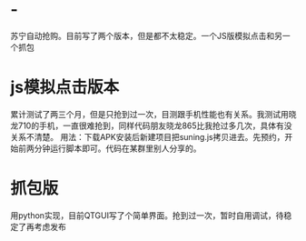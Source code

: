 # -
苏宁自动抢购。目前写了两个版本，但是都不太稳定。一个JS版模拟点击和另一个抓包

# js模拟点击版本
  累计测试了两三个月，但是只抢到过一次，目测跟手机性能也有关系。我测试用晓龙710的手机，一直很难抢到，同样代码朋友晓龙865比我抢过多几次，具体有没关系不清楚。
  用法：下载APK安装后新建项目把suning.js拷贝进去。先预约，开始前两分钟运行脚本即可。代码在某群里别人分享的。

# 抓包版
  用python实现，目前QTGUI写了个简单界面。抢到过一次，暂时自用调试，待稳定了再考虑发布
